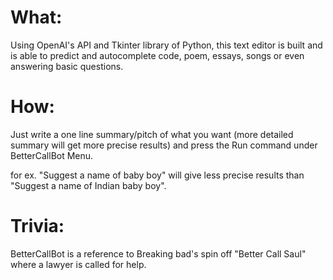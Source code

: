 # What:

Using OpenAI's API and Tkinter library of Python, this text editor is built and is able to predict and autocomplete code, poem, essays, songs or even answering basic questions.


# How:

Just write a one line summary/pitch of what you want (more detailed summary will get more precise results) and press the Run command under BetterCallBot Menu.

for ex. "Suggest a name of baby boy" will give less precise results than "Suggest a name of Indian baby boy".


# Trivia:

BetterCallBot is a reference to Breaking bad's spin off "Better Call Saul" where a lawyer is called for help.

